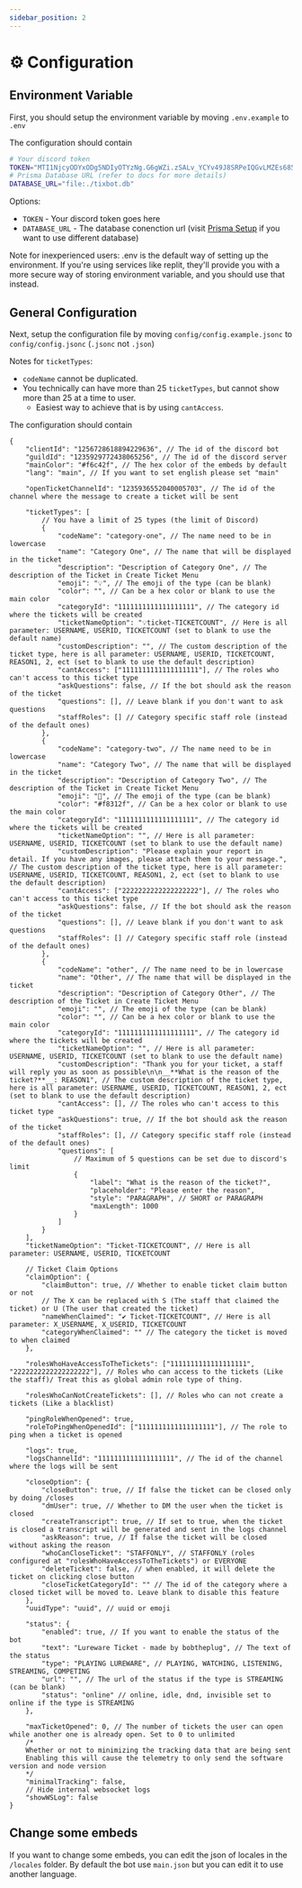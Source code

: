 ```yaml
---
sidebar_position: 2
---
```


# ⚙️ Configuration

## Environment Variable
First, you should setup the environment variable by moving `.env.example` to `.env`

The configuration should contain
```bash
# Your discord token
TOKEN="MTI1NjcyODYxODg5NDIyOTYzNg.G6gWZi.zSALv_YCYv49J8SRPeIQGvLMZEs685JmI0vyx4"
# Prisma Database URL (refer to docs for more details)
DATABASE_URL="file:./tixbot.db"
```

Options:
* `TOKEN` - Your discord token goes here
* `DATABASE_URL` - The database conenction url (visit [Prisma Setup](https://doc.ticket.pm/docs/prisma) if you want to use different database)

Note for inexperienced users: .env is the default way of setting up the environment. If you're using services like replit, they'll provide you with a more secure way of storing environment variable, and you should use that instead.

## General Configuration
Next, setup the configuration file by moving `config/config.example.jsonc` to `config/config.jsonc` (`.jsonc` not `.json`)

Notes for `ticketTypes`:
* `codeName` cannot be duplicated.
* You technically can have more than 25 `ticketTypes`, but cannot show more than 25 at a time to user.
	* Easiest way to achieve that is by using `cantAccess`.

The configuration should contain
```jsonc title="/config/config.jsonc"
{
	"clientId": "1256728618894229636", // The id of the discord bot
	"guildId": "1235929772438065256", // The id of the discord server
	"mainColor": "#f6c42f", // The hex color of the embeds by default
	"lang": "main", // If you want to set english please set "main"

	"openTicketChannelId": "1235936552040005703", // The id of the channel where the message to create a ticket will be sent

	"ticketTypes": [
		// You have a limit of 25 types (the limit of Discord)
		{
			"codeName": "category-one", // The name need to be in lowercase
			"name": "Category One", // The name that will be displayed in the ticket
			"description": "Description of Category One", // The description of the Ticket in Create Ticket Menu
			"emoji": "💡", // The emoji of the type (can be blank)
			"color": "", // Can be a hex color or blank to use the main color
			"categoryId": "1111111111111111111", // The category id where the tickets will be created
			"ticketNameOption": "💡ticket-TICKETCOUNT", // Here is all parameter: USERNAME, USERID, TICKETCOUNT (set to blank to use the default name)
			"customDescription": "", // The custom description of the ticket type, here is all parameter: USERNAME, USERID, TICKETCOUNT, REASON1, 2, ect (set to blank to use the default description)
			"cantAccess": ["1111111111111111111"], // The roles who can't access to this ticket type
			"askQuestions": false, // If the bot should ask the reason of the ticket
			"questions": [], // Leave blank if you don't want to ask questions
			"staffRoles": [] // Category specific staff role (instead of the default ones)
		},
		{
			"codeName": "category-two", // The name need to be in lowercase
			"name": "Category Two", // The name that will be displayed in the ticket
			"description": "Description of Category Two", // The description of the Ticket in Create Ticket Menu
			"emoji": "🛑", // The emoji of the type (can be blank)
			"color": "#f8312f", // Can be a hex color or blank to use the main color
			"categoryId": "1111111111111111111", // The category id where the tickets will be created
			"ticketNameOption": "", // Here is all parameter: USERNAME, USERID, TICKETCOUNT (set to blank to use the default name)
			"customDescription": "Please explain your report in detail. If you have any images, please attach them to your message.", // The custom description of the ticket type, here is all parameter: USERNAME, USERID, TICKETCOUNT, REASON1, 2, ect (set to blank to use the default description)
			"cantAccess": ["2222222222222222222"], // The roles who can't access to this ticket type
			"askQuestions": false, // If the bot should ask the reason of the ticket
			"questions": [], // Leave blank if you don't want to ask questions
			"staffRoles": [] // Category specific staff role (instead of the default ones)
		},
		{
			"codeName": "other", // The name need to be in lowercase
			"name": "Other", // The name that will be displayed in the ticket
			"description": "Description of Category Other", // The description of the Ticket in Create Ticket Menu
			"emoji": "", // The emoji of the type (can be blank)
			"color": "", // Can be a hex color or blank to use the main color
			"categoryId": "1111111111111111111", // The category id where the tickets will be created
			"ticketNameOption": "", // Here is all parameter: USERNAME, USERID, TICKETCOUNT (set to blank to use the default name)
			"customDescription": "Thank you for your ticket, a staff will reply you as soon as possible\n\n__**What is the reason of the ticket?**__: REASON1", // The custom description of the ticket type, here is all parameter: USERNAME, USERID, TICKETCOUNT, REASON1, 2, ect (set to blank to use the default description)
			"cantAccess": [], // The roles who can't access to this ticket type
			"askQuestions": true, // If the bot should ask the reason of the ticket
			"staffRoles": [], // Category specific staff role (instead of the default ones)
			"questions": [
				// Maximum of 5 questions can be set due to discord's limit
				{
					"label": "What is the reason of the ticket?",
					"placeholder": "Please enter the reason",
					"style": "PARAGRAPH", // SHORT or PARAGRAPH
					"maxLength": 1000
				}
			]
		}
	],
	"ticketNameOption": "Ticket-TICKETCOUNT", // Here is all parameter: USERNAME, USERID, TICKETCOUNT

	// Ticket Claim Options
	"claimOption": {
		"claimButton": true, // Whether to enable ticket claim button or not
		// The X can be replaced with S (The staff that claimed the ticket) or U (The user that created the ticket)
		"nameWhenClaimed": "✔️ Ticket-TICKETCOUNT", // Here is all parameter: X_USERNAME, X_USERID, TICKETCOUNT
		"categoryWhenClaimed": "" // The category the ticket is moved to when claimed
	},

	"rolesWhoHaveAccessToTheTickets": ["1111111111111111111", "2222222222222222222"], // Roles who can access to the tickets (Like the staff)/ Treat this as global admin role type of thing.

	"rolesWhoCanNotCreateTickets": [], // Roles who can	not create a tickets (Like a blacklist)

	"pingRoleWhenOpened": true,
	"roleToPingWhenOpenedId": ["1111111111111111111"], // The role to ping when a ticket is opened

	"logs": true,
	"logsChannelId": "1111111111111111111", // The id of the channel where the logs will be sent
	
	"closeOption": {
		"closeButton": true, // If false the ticket can be closed only by doing /closes
		"dmUser": true, // Whether to DM the user when the ticket is closed
		"createTranscript": true, // If set to true, when the ticket is closed a transcript will be generated and sent in the logs channel
		"askReason": true, // If false the ticket will be closed without asking the reason
		"whoCanCloseTicket": "STAFFONLY", // STAFFONLY (roles configured at "rolesWhoHaveAccessToTheTickets") or EVERYONE
		"deleteTicket": false, // when enabled, it will delete the ticket on clicking close button
		"closeTicketCategoryId": "" // The id of the category where a closed ticket will be moved to. Leave blank to disable this feature
	},
	"uuidType": "uuid", // uuid or emoji

	"status": {
		"enabled": true, // If you want to enable the status of the bot
		"text": "Lureware Ticket - made by bobtheplug", // The text of the status
		"type": "PLAYING LUREWARE", // PLAYING, WATCHING, LISTENING, STREAMING, COMPETING
		"url": "", // The url of the status if the type is STREAMING (can be blank)
		"status": "online" // online, idle, dnd, invisible set to online if the type is STREAMING
	},

	"maxTicketOpened": 0, // The number of tickets the user can open while another one is already open. Set to 0 to unlimited
	/*
	Whether or not to minimizing the tracking data that are being sent
	Enabling this will cause the telemetry to only send the software version and node version
	*/
	"minimalTracking": false,
	// Hide internal websocket logs
	"showWSLog": false
}
```

## Change some embeds

If you want to change some embeds, you can edit the json of locales in the `/locales` folder. By default the bot use `main.json` but you can edit it to use another language.
